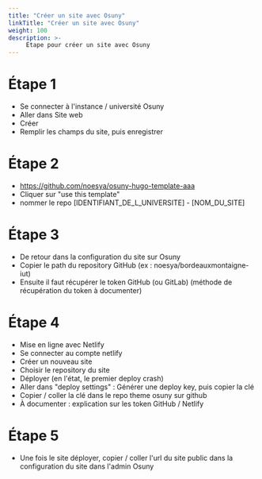 ```yaml
---
title: "Créer un site avec Osuny"
linkTitle: "Créer un site avec Osuny"
weight: 100
description: >-
     Étape pour créer un site avec Osuny
---
```


# Étape 1

- Se connecter à l'instance / université Osuny
- Aller dans Site web
- Créer
- Remplir les champs du site, puis enregistrer

# Étape 2

- https://github.com/noesya/osuny-hugo-template-aaa
- Cliquer sur "use this template"
- nommer le repo [IDENTIFIANT_DE_L_UNIVERSITE] - [NOM_DU_SITE]

# Étape 3

- De retour dans la configuration du site sur Osuny
- Copier le path du repository GitHub (ex : noesya/bordeauxmontaigne-iut)
- Ensuite il faut récupérer le token GitHub (ou GitLab) (méthode de récupération du token à documenter)

# Étape 4

- Mise en ligne avec Netlify
- Se connecter au compte netlify
- Créer un nouveau site
- Choisir le repository du site
- Déployer (en l'état, le premier deploy crash)
- Aller dans "deploy settings" : Générer une deploy key, puis copier la clé
- Copier / coller la clé dans le repo theme osuny sur github 
- À documenter : explication sur les token GitHub / Netlify

# Étape 5

- Une fois le site déployer, copier / coller l'url du site public dans la configuration du site dans l'admin Osuny

